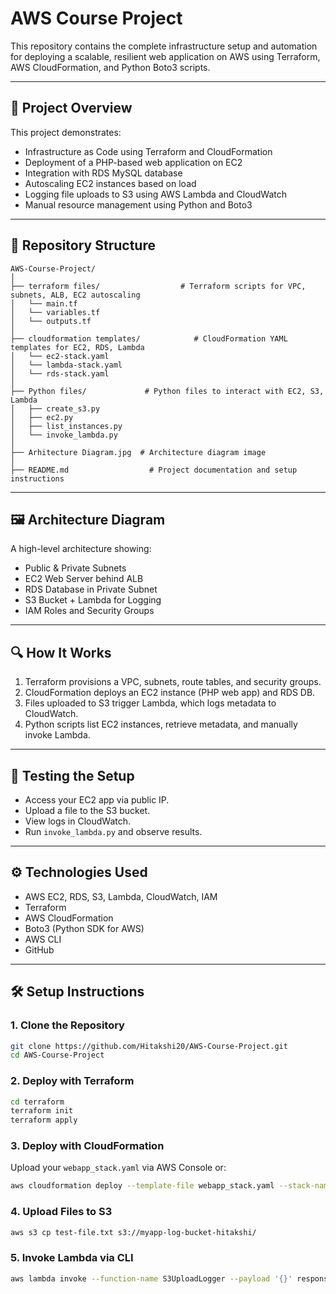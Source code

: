 # AWS Course Project

This repository contains the complete infrastructure setup and automation for deploying a scalable, resilient web application on AWS using Terraform, AWS CloudFormation, and Python Boto3 scripts.

---

## 📌 Project Overview

This project demonstrates:
- Infrastructure as Code using Terraform and CloudFormation
- Deployment of a PHP-based web application on EC2
- Integration with RDS MySQL database
- Autoscaling EC2 instances based on load
- Logging file uploads to S3 using AWS Lambda and CloudWatch
- Manual resource management using Python and Boto3

---

## 📁 Repository Structure

```
AWS-Course-Project/
│
├── terraform files/                  # Terraform scripts for VPC, subnets, ALB, EC2 autoscaling
│   └── main.tf
│   └── variables.tf
│   └── outputs.tf
│
├── cloudformation templates/            # CloudFormation YAML templates for EC2, RDS, Lambda
│   └── ec2-stack.yaml
│   └── lambda-stack.yaml
│   └── rds-stack.yaml
│
├── Python files/             # Python files to interact with EC2, S3, Lambda
│   ├── create_s3.py
│   ├── ec2.py
│   ├── list_instances.py
│   └── invoke_lambda.py
│
├── Arhitecture Diagram.jpg  # Architecture diagram image
│   
├── README.md                  # Project documentation and setup instructions
```

---
## 🖼️ Architecture Diagram

A high-level architecture showing:
- Public & Private Subnets
- EC2 Web Server behind ALB
- RDS Database in Private Subnet
- S3 Bucket + Lambda for Logging
- IAM Roles and Security Groups

---
## 🔍 How It Works

1. Terraform provisions a VPC, subnets, route tables, and security groups.
2. CloudFormation deploys an EC2 instance (PHP web app) and RDS DB.
3. Files uploaded to S3 trigger Lambda, which logs metadata to CloudWatch.
4. Python scripts list EC2 instances, retrieve metadata, and manually invoke Lambda.

---
## 🧪 Testing the Setup

- Access your EC2 app via public IP.
- Upload a file to the S3 bucket.
- View logs in CloudWatch.
- Run `invoke_lambda.py` and observe results.

---
## ⚙️ Technologies Used

- AWS EC2, RDS, S3, Lambda, CloudWatch, IAM
- Terraform
- AWS CloudFormation
- Boto3 (Python SDK for AWS)
- AWS CLI
- GitHub

---

## 🛠️ Setup Instructions

### 1. Clone the Repository
```bash
git clone https://github.com/Hitakshi20/AWS-Course-Project.git
cd AWS-Course-Project
```

### 2. Deploy with Terraform
```bash
cd terraform
terraform init
terraform apply
```

### 3. Deploy with CloudFormation
Upload your `webapp_stack.yaml` via AWS Console or:
```bash
aws cloudformation deploy --template-file webapp_stack.yaml --stack-name my-webapp-stack
```

### 4. Upload Files to S3
```bash
aws s3 cp test-file.txt s3://myapp-log-bucket-hitakshi/
```

### 5. Invoke Lambda via CLI
```bash
aws lambda invoke --function-name S3UploadLogger --payload '{}' response.json
```


